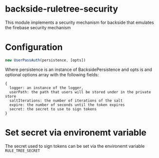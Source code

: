 backside-ruletree-security
==============

This module implements a security mechanism for backside that emulates the firebase security mechanism

# Configuration
```JavaScript
new UserPassAuth(persistence, [opts])
```
Where persistence is an instance of BacksidePersistence and opts is and optional options array
with the following fields:
```
{
  logger: an instance of the logger,
  userPath: the path that users will be stored under in the private store
  saltIterations: the number of iterations of the salt
  expire: the number of seconds until the token expires
  secret: the secret to use to sign tokens
}
```
# Set secret via environemt variable
The secret used to sign tokens can be set via the environemt variable `RULE_TREE_SECRET`
